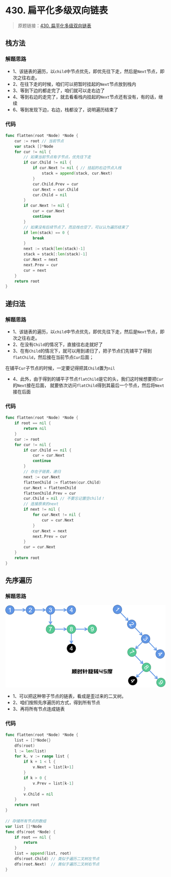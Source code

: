 # 430. 扁平化多级双向链表
> 原题链接：[430. 扁平化多级双向链表](https://leetcode-cn.com/problems/flatten-a-multilevel-doubly-linked-list/)

## 栈方法
### 解题思路
* 1、该链表的遍历，以``child``中节点优先，即优先往下走，然后是``Next``节点，即次之往右走。
* 2、在往下走的时候，咱们可以把暂时挂起的``Next``节点放到栈内
* 3、等到下边的都走完了，咱们就可以走右边了
* 4、等到右边的走完了，就去看看栈内挂起的``Next``节点还有没有，有的话，继续
* 6、等到发现下边，右边，栈都没了，说明遍历结束了
### 代码
```go
func flatten(root *Node) *Node {
	cur := root // 当前节点
	var stack []*Node
	for cur != nil {
		// 如果当前节点有子节点，优先往下走
		if cur.Child != nil {
			if cur.Next != nil { // 挂起的右边节点入栈
				stack = append(stack, cur.Next)
			}
			cur.Child.Prev = cur
			cur.Next = cur.Child
			cur.Child = nil
		}
		if cur.Next != nil {
			cur = cur.Next
			continue
		}
		// 如果没有后续节点了，而且栈也空了，可以认为遍历结束了
		if len(stack) == 0 {
			break
		}
		next := stack[len(stack)-1]
		stack = stack[:len(stack)-1]
		cur.Next = next
		next.Prev = cur
		cur = next
	}
	return root
}
```

## 递归法
### 解题思路
* 1、该链表的遍历，以``child``中节点优先，即优先往下走，然后是``Next``节点，即次之往右走。
* 2、在没有``Child``的情况下，直接往右走就好了
* 3、在有``Child``的情况下，就可以用到递归了，把子节点们先铺平了得到``flatChild``，然后接在当前节点``Cur``后面；

在铺平``Cur``子节点的时候，一定要记得把其``Child``置为``nil``

* 4、此外，由于得到的铺平子节点``flatChild``是它的头，我们这时候想要把``Cur``的``Next``接在后面，
就要依次访问``flatChild``得到其最后一个节点，然后将``Next``接在后面

### 代码
```go
func flatten(root *Node) *Node {
	if root == nil {
		return nil
	}
	cur := root
	for cur != nil {
		if cur.Child == nil {
			cur = cur.Next
			continue
		}
		// 存在子链表，递归
		next := cur.Next
		flattenChild := flatten(cur.Child)
		cur.Next = flattenChild
		flattenChild.Prev = cur
		cur.Child = nil // 不要忘记置空child！
		// 连接原来的next
		if next != nil {
			for cur.Next != nil {
				cur = cur.Next
			}
			cur.Next = next
			next.Prev = cur
		}
		cur = cur.Next
	}
	return root
}
```
## 先序遍历
###  解题思路

![grid](../pictures/problems/430/3.png)

* 1、可以把这种带子节点的链表，看成是歪过来的二叉树。
* 2、咱们按照先序遍历的方式，得到所有节点
* 3、再将所有节点连成链表
### 代码
```go
func flatten(root *Node) *Node {
	list = []*Node{}
	dfs(root)
	l := len(list)
	for k, v := range list {
		if k + 1 < l {
			v.Next = list[k+1]
		}
		if k > 0 {
			v.Prev = list[k-1]
		}
		v.Child = nil
	}
	return root
}

// 存储所有节点的数组
var list []*Node
func dfs(root *Node) {
	if root == nil {
		return
	}
	list = append(list, root)
	dfs(root.Child) // 类似于遍历二叉树左节点
	dfs(root.Next)  // 类似于遍历二叉树右节点
}
```
